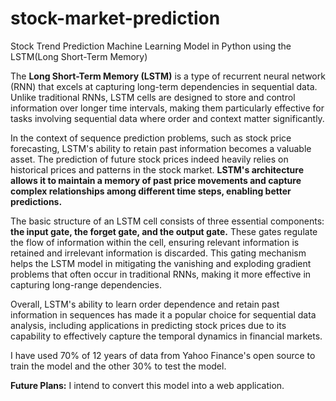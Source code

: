 # stock-market-prediction
Stock Trend Prediction Machine Learning Model in Python using the LSTM(Long Short-Term Memory)

The **Long Short-Term Memory (LSTM)** is a type of recurrent neural network (RNN) that excels at capturing long-term dependencies in sequential data. Unlike traditional RNNs, LSTM cells are designed to store and control information over longer time intervals, making them particularly effective for tasks involving sequential data where order and context matter significantly.

In the context of sequence prediction problems, such as stock price forecasting, LSTM's ability to retain past information becomes a valuable asset. The prediction of future stock prices indeed heavily relies on historical prices and patterns in the stock market. **LSTM's architecture allows it to maintain a memory of past price movements and capture complex relationships among different time steps, enabling better predictions.**

The basic structure of an LSTM cell consists of three essential components: **the input gate, the forget gate, and the output gate.** These gates regulate the flow of information within the cell, ensuring relevant information is retained and irrelevant information is discarded. This gating mechanism helps the LSTM model in mitigating the vanishing and exploding gradient problems that often occur in traditional RNNs, making it more effective in capturing long-range dependencies.

Overall, LSTM's ability to learn order dependence and retain past information in sequences has made it a popular choice for sequential data analysis, including applications in predicting stock prices due to its capability to effectively capture the temporal dynamics in financial markets. 

I have used 70% of 12 years of data from Yahoo Finance's open source to train the model and the other 30% to test the model.

**Future Plans:** 
I intend to convert this model into a web application. 
